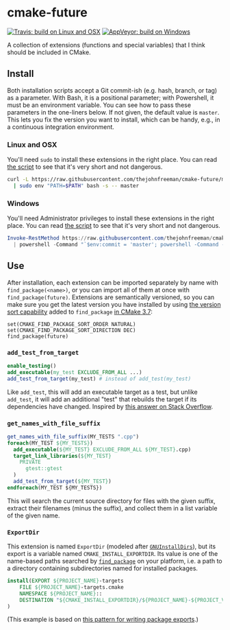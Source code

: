 # cmake-future

[![Travis: build on Linux and OSX](https://travis-ci.org/thejohnfreeman/cmake-future.svg?branch=master)](https://travis-ci.org/thejohnfreeman/cmake-future)
[![AppVeyor: build on Windows](https://ci.appveyor.com/api/projects/status/github/thejohnfreeman/cmake-future?branch=master&svg=true)](https://ci.appveyor.com/project/thejohnfreeman/cmake-future)

A collection of extensions (functions and special variables) that I think
should be included in CMake.


## Install

Both installation scripts accept a Git commit-ish (e.g. hash, branch, or tag)
as a parameter. With Bash, it is a positional parameter; with Powershell, it
must be an environment variable. You can see how to pass these parameters in
the one-liners below. If not given, the default value is `master`. This lets
you fix the version you want to install, which can be handy, e.g., in
a continuous integration environment.


### Linux and OSX

You'll need `sudo` to install these extensions in the right place. You can
read [the script](https://github.com/thejohnfreeman/cmake-future/blob/master/install.sh)
to see that it's very short and not dangerous.

```sh
curl -L https://raw.githubusercontent.com/thejohnfreeman/cmake-future/master/install.sh \
  | sudo env "PATH=$PATH" bash -s -- master
```

### Windows

You'll need Administrator privileges to install these extensions in the right
place. You can read [the
script](https://github.com/thejohnfreeman/cmake-future/blob/master/install.ps)
to see that it's very short and not dangerous.

```powershell
Invoke-RestMethod https://raw.githubusercontent.com/thejohnfreeman/cmake-future/master/install.ps `
  | powershell -Command "`$env:commit = 'master'; powershell -Command -"
```


## Use

After installation, each extension can be imported separately by name with
`find_package(<name>)`, or you can import all of them at once with
`find_package(future)`. Extensions are semantically versioned, so you can make
sure you get the latest version you have installed by using [the version sort
capability](https://cmake.org/cmake/help/v3.7/command/find_package.html)
added to `find_package` [in CMake
3.7](https://blog.kitware.com/cmake-3-7-0-rc3-is-now-ready/):

```
set(CMAKE_FIND_PACKAGE_SORT_ORDER NATURAL)
set(CMAKE_FIND_PACKAGE_SORT_DIRECTION DEC)
find_package(future)
```


### `add_test_from_target`

```cmake
enable_testing()
add_executable(my_test EXCLUDE_FROM_ALL ...)
add_test_from_target(my_test) # instead of add_test(my_test)
```

Like `add_test`, this will add an executable target as a test, but unlike
`add_test`, it will add an additional "test" that rebuilds the target if its
dependencies have changed. Inspired by [this answer on Stack
Overflow](https://stackoverflow.com/a/10824578/618906).


### `get_names_with_file_suffix`

```cmake
get_names_with_file_suffix(MY_TESTS ".cpp")
foreach(MY_TEST ${MY_TESTS})
  add_executable(${MY_TEST} EXCLUDE_FROM_ALL ${MY_TEST}.cpp)
  target_link_libraries(${MY_TEST}
    PRIVATE
      gtest::gtest
  )
  add_test_from_target(${MY_TEST})
endforeach(MY_TEST ${MY_TESTS})
```

This will search the current source directory for files with the given suffix,
extract their filenames (minus the suffix), and collect them in a list
variable of the given name.


### `ExportDir`

This extension is named `ExportDir` (modeled after
[`GNUInstallDirs`](https://cmake.org/cmake/help/latest/module/GNUInstallDirs.html)),
but its export is a variable named `CMAKE_INSTALL_EXPORTDIR`. Its value is one
of the name-based paths searched by
[`find_package`](https://cmake.org/cmake/help/latest/command/find_package.html)
on your platform, i.e. a path to a directory containing subdirectories named
for installed packages.

```cmake
install(EXPORT ${PROJECT_NAME}-targets
    FILE ${PROJECT_NAME}-targets.cmake
    NAMESPACE ${PROJECT_NAME}::
    DESTINATION "${CMAKE_INSTALL_EXPORTDIR}/${PROJECT_NAME}-${PROJECT_VERSION}"
)
```

(This example is based on [this pattern for writing package
exports](https://unclejimbo.github.io/2018/06/08/Modern-CMake-for-Library-Developers/#Install-and-Export-the-Target).)
